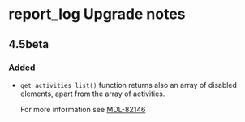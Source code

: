 # report_log Upgrade notes

## 4.5beta

### Added

- `get_activities_list()` function returns also an array of disabled elements, apart from the array of activities.

  For more information see [MDL-82146](https://tracker.moodle.org/browse/MDL-82146)
